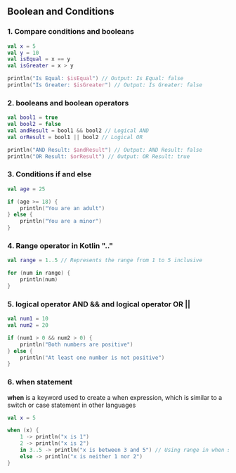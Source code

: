 ## Boolean and Conditions

### 1. Compare conditions and booleans

```kotlin
val x = 5
val y = 10
val isEqual = x == y
val isGreater = x > y

println("Is Equal: $isEqual") // Output: Is Equal: false
println("Is Greater: $isGreater") // Output: Is Greater: false
```

### 2. booleans and boolean operators
```kotlin
val bool1 = true
val bool2 = false
val andResult = bool1 && bool2 // Logical AND
val orResult = bool1 || bool2 // Logical OR

println("AND Result: $andResult") // Output: AND Result: false
println("OR Result: $orResult") // Output: OR Result: true
```


### 3. Conditions if and else

```kotlin
val age = 25

if (age >= 18) {
    println("You are an adult")
} else {
    println("You are a minor")
}
```

### 4. Range operator in Kotlin ".."

```kotlin
val range = 1..5 // Represents the range from 1 to 5 inclusive

for (num in range) {
    println(num)
}
```

### 5. logical operator AND && and logical operator OR ||
```kotlin
val num1 = 10
val num2 = 20

if (num1 > 0 && num2 > 0) {
    println("Both numbers are positive")
} else {
    println("At least one number is not positive")
}
```

### 6. when statement
**when** is a keyword used to create a when expression, which is similar to a switch or case statement in other languages
```kotlin
val x = 5

when (x) {
    1 -> println("x is 1")
    2 -> println("x is 2")
    in 3..5 -> println("x is between 3 and 5") // Using range in when statement
    else -> println("x is neither 1 nor 2")
}

```
